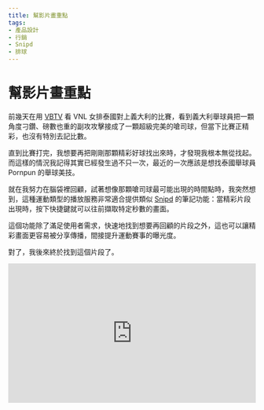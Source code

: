```yaml
---
title: 幫影片畫重點
tags: 
- 產品設計
- 行銷
- Snipd
- 排球
---
```


# 幫影片畫重點

前幾天在用 [VBTV](https://www.volleyballworld.tv/) 看 VNL 女排泰國對上義大利的比賽，看到義大利舉球員把一顆角度刁鑽、磅數也重的副攻攻擊接成了一顆超級完美的嗆司球，但當下比賽正精彩，也沒有特別去記比數。

直到比賽打完，我想要再把剛剛那顆精彩好球找出來時，才發現我根本無從找起。而這樣的情況我記得其實已經發生過不只一次，最近的一次應該是想找泰國舉球員 Pornpun 的舉球美技。

就在我努力在腦袋裡回顧，試著想像那顆嗆司球最可能出現的時間點時，我突然想到，這種運動類型的播放服務非常適合提供類似 [Snipd](https://www.snipd.com/) 的筆記功能：當精彩片段出現時，按下快捷鍵就可以往前擷取特定秒數的畫面。

這個功能除了滿足使用者需求，快速地找到想要再回顧的片段之外，這也可以讓精彩畫面更容易被分享傳播，間接提升運動賽事的曝光度。

對了，我後來終於找到這個片段了。

<div style="width:100%;height:0px;position:relative;padding-bottom:56.338%;"><iframe src="https://streamable.com/e/itioe3?loop=0" frameborder="0" width="100%" height="100%" allowfullscreen style="width:100%;height:100%;position:absolute;left:0px;top:0px;overflow:hidden;"></iframe></div>
